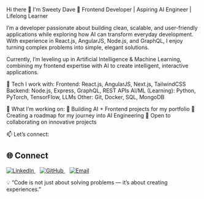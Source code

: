 Hi there 👋 I'm Sweety Dave
🚀 Frontend Developer | Aspiring AI Engineer | Lifelong Learner

I’m a developer passionate about building clean, scalable, and user-friendly applications while exploring how AI can transform everyday development. With experience in React.js, AngularJS, Node.js, and GraphQL, I enjoy turning complex problems into simple, elegant solutions.

Currently, I’m leveling up in Artificial Intelligence & Machine Learning, combining my frontend expertise with AI to create intelligent, interactive applications.

🔧 Tech I work with:
Frontend: React.js, AngularJS, Next.js, TailwindCSS
Backend: Node.js, Express, GraphQL, REST APIs
AI/ML (Learning): Python, PyTorch, TensorFlow, LLMs
Other: Git, Docker, SQL, MongoDB

🌱 What I’m working on:
📂 Building AI + Frontend projects for my portfolio
📖 Creating a roadmap for my journey into AI Engineering
🤝 Open to collaborating on innovative projects

📫 Let’s connect:
## 🌐 Connect

<p>
  <a href="https://www.linkedin.com/in/sweety-dave-12a370166/">
    <img alt="LinkedIn" src="https://img.icons8.com/color/24/linkedin.png"/>
  </a>
  &nbsp;&nbsp;
  <a href="https://github.com/sweety-jack-of-all">
    <img alt="GitHub" src="https://img.icons8.com/ios-glyphs/24/github.png"/>
  </a>
  &nbsp;&nbsp;
  <a href="mailto:davesweety4@gmail.com">
    <img alt="Email" src="https://img.icons8.com/color/24/gmail--v1.png"/>
  </a>
</p>


💡 “Code is not just about solving problems — it’s about creating experiences.”

